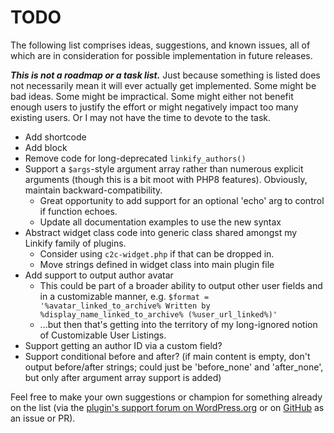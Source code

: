 # TODO

The following list comprises ideas, suggestions, and known issues, all of which are in consideration for possible implementation in future releases.

***This is not a roadmap or a task list.*** Just because something is listed does not necessarily mean it will ever actually get implemented. Some might be bad ideas. Some might be impractical. Some might either not benefit enough users to justify the effort or might negatively impact too many existing users. Or I may not have the time to devote to the task.

* Add shortcode
* Add block
* Remove code for long-deprecated `linkify_authors()`
* Support a `$args`-style argument array rather than numerous explicit arguments (though this is a bit moot with PHP8 features). Obviously, maintain backward-compatibility.
  * Great opportunity to add support for an optional 'echo' arg to control if function echoes.
  * Update all documentation examples to use the new syntax
* Abstract widget class code into generic class shared amongst my Linkify family of plugins.
  * Consider using `c2c-widget.php` if that can be dropped in.
  * Move strings defined in widget class into main plugin file
* Add support to output author avatar
  * This could be part of a broader ability to output other user fields and in a customizable manner, e.g. `$format = '%avatar_linked_to_archive% Written by %display_name_linked_to_archive% (%user_url_linked%)'`
  * ...but then that's getting into the territory of my long-ignored notion of Customizable User Listings.
* Support getting an author ID via a custom field?
* Support conditional before and after? (if main content is empty, don't output before/after strings; could just be 'before_none' and 'after_none', but only after argument array support is added)

Feel free to make your own suggestions or champion for something already on the list (via the [plugin's support forum on WordPress.org](https://wordpress.org/support/plugin/linkify-authors/) or on [GitHub](https://github.com/coffee2code/linkify-authors/) as an issue or PR).
